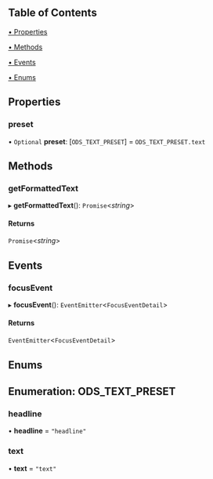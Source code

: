 ## Table of Contents
[• Properties](#properties)

[• Methods](#methods)

[• Events](#events)

[• Enums](#enums)

## Properties
### preset

• `Optional` **preset**: [`ODS_TEXT_PRESET`] = `ODS_TEXT_PRESET.text`


## Methods
### getFormattedText

▸ **getFormattedText**(): `Promise`<_string_>



#### Returns
`Promise`<_string_>
## Events
### focusEvent

▸ **focusEvent**(): `EventEmitter`<`FocusEventDetail`>



#### Returns
`EventEmitter`<`FocusEventDetail`>
## Enums
## Enumeration: ODS_TEXT_PRESET

### headline

• **headline** = `"headline"`

### text

• **text** = `"text"`

